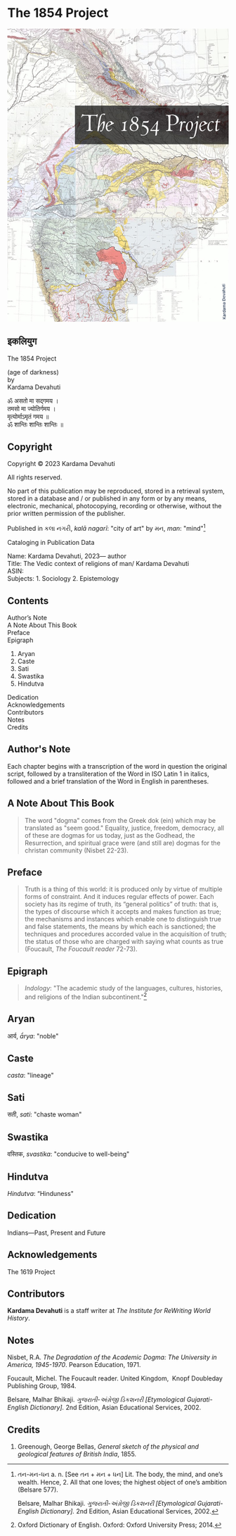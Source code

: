 # The 1854 Project

![img](The1854Project.jpg)

## इकलियुग

The 1854 Project

(age of darkness)<br>
by<br>
Kardama Devahuti<br>

ॐ असतो मा सद्गमय ।<br>
तमसो मा ज्योतिर्गमय ।<br>
मृत्योर्माऽमृतं गमय ॥<br>
ॐ शान्तिः शान्तिः शान्तिः ॥ <br>

## Copyright

Copyright © 2023 Kardama Devahuti

All rights reserved.

No part of this publication may be reproduced, stored in a retrieval
system, stored in a database and / or published in any form or by any
means, electronic, mechanical, photocopying, recording or otherwise,
without the prior written permission of the publisher.

Published in  કલા નગરી, *kalā nagarī*: "city of art" by મન, *man*: "mind"[^1]

Cataloging in Publication Data

Name: Kardama Devahuti, 2023— author<br>
Title: The Vedic context of religions of man/ Kardama Devahuti<br>
ASIN:<br>
Subjects: 1. Sociology 2. Epistemology

## Contents

Author’s Note <br>
A Note About This Book <br>
Preface <br>
Epigraph <br>

1. Aryan
2. Caste
3. Sati
4. Swastika
5. Hindutva

Dedication <br>
Acknowledgements <br>
Contributors <br>
Notes <br>
Credits <br>
   
## Author's Note

Each chapter begins with a transcription of the word in question the original script, followed by a transliteration of the Word in ISO Latin 1 in italics, followed and a brief translation of the Word in English in parentheses.

## A Note About This Book

> The word "dogma" comes from the Greek dok (ein) which may be translated as "seem good."
> Equality, justice, freedom, democracy, all of these are dogmas for us today, just as
> the Godhead, the Resurrection, and spiritual grace were (and still are)
> dogmas for the christan community (Nisbet 22-23).

## Preface 	

>Truth is a thing of this world: it is produced only by virtue of multiple
>forms of constraint.  And it induces regular effects of power.  Each society
>has its regime of truth, its “general politics” of truth: that is, the types
>of discourse which it accepts and makes function as true; the mechanisms and
>instances which enable one to distinguish true and false statements, the means
>by which each is sanctioned; the techniques and procedures accorded value in
>the acquisition of truth; the status of those who are charged with saying
>what counts as true (Foucault, *The Foucault reader* 72-73).

## Epigraph 

>*Indology*: "The academic study of the languages, cultures, histories, and religions of the Indian subcontinent."[^2]

## Aryan

आर्य, *ā́rya*: "noble"

## Caste

 *casta*: "lineage"

## Sati

सती, *sati*: "chaste woman"

## Swastika

वस्तिक, *svastika*: "conducive to well-being"

## Hindutva

*Hindutva*: “Hinduness"

## Dedication 

Indians—Past, Present and Future

## Acknowledgements

The 1619 Project

## Contributors 

**Kardama Devahuti** is a staff writer at *The Institute for ReWriting World History*. 

## Notes 

  Nisbet, R.A. *The Degradation of the Academic Dogma: The 
    University in America, 1945-1970*. Pearson Education, 1971.

  Foucault, Michel. The Foucault reader. United Kingdom, 
    Knopf Doubleday Publishing Group, 1984.

  Belsare, Malhar Bhikaji. *ગુજરાતી-અંગ્રેજી ડિકશનરી [Etymological
    Gujarati-English Dictionary].* 2nd Edition, Asian Educational
    Services, 2002.
    
[^1]: તન-મન-ધન a. n. [See તન + મન + ધન] Lit. The body, the mind, and
    one’s wealth. Hence, 2. All that one loves; the highest object of
    one’s ambition (Belsare 577).

    Belsare, Malhar Bhikaji. *ગુજરાતી-અંગ્રેજી ડિકશનરી [Etymological
    Gujarati-English Dictionary].* 2nd Edition, Asian Educational
    Services, 2002.

[^2]: Oxford Dictionary of English. Oxford: Oxford University Press; 2014.
    
## Credits 

1. Greenough, George Bellas, *General sketch of the physical and geological features of British India*, 1855.

